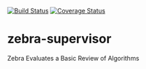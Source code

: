 [![Build Status](https://travis-ci.org/stosdev/zebra-supervisor.svg)](https://travis-ci.org/stosdev/zebra-supervisor)
[![Coverage Status](https://coveralls.io/repos/stosdev/zebra-supervisor/badge.svg?branch=master)](https://coveralls.io/r/stosdev/zebra-supervisor?branch=master)

zebra-supervisor
=====

Zebra Evaluates a Basic Review of Algorithms
